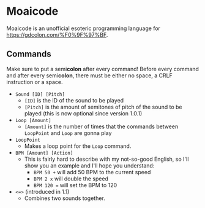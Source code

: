 # Moaicode
Moaicode is an unofficial esoteric programming language for https://gdcolon.com/%F0%9F%97%BF.

## Commands
Make sure to put a semi**colon** after every command! Before every command and after every semi**colon**, there must be either no space, a CRLF instruction or a space.

- `Sound [ID] [Pitch]`
  - `[ID]` is the ID of the sound to be played
  - `[Pitch]` is the amount of semitones of pitch of the sound to be played (this is now optional since version 1.0.1)
- `Loop [Amount]`
  - `[Amount]` is the number of times that the commands between `LoopPoint` and `Loop` are gonna play
- `LoopPoint`
  - Makes a loop point for the `Loop` command.
- `BPM [Amount] [Action]`
  - This is fairly hard to describe with my not-so-good English, so I'll show you an example and I'll hope you understand:
    - `BPM 50 +` will add 50 BPM to the current speed
    - `BPM 2 x` will double the speed
    - `BPM 120 =` will set the BPM to 120
- `<=>` (introduced in 1.1)
  - Combines two sounds together.
